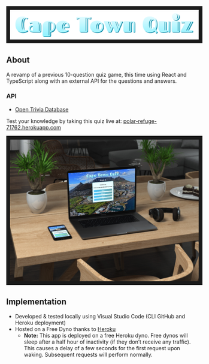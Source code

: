 <img src="CapeTownQuiz-logo.png" alt="Cape Town Quiz Logo" border="10" />

## About
A revamp of a previous 10-question quiz game, this time using React and TypeScript along with an external API for the questions and answers.

### API
- [Open Trivia Database](https://opentdb.com/)

Test your knowledge by taking this quiz live at: [polar-refuge-71762.herokuapp.com](https://polar-refuge-71762.herokuapp.com/)

<img src="CapeTownQuiz-devices.png" alt="Cape Town Quiz on Devices" border="10" />

## Implementation
- Developed & tested locally using Visual Studio Code (CLI GitHub and Heroku deployment)
- Hosted on a Free Dyno thanks to [Heroku](https://www.heroku.com/)  
  - **Note:** This app is deployed on a free Heroku dyno. Free dynos will sleep after a half hour of inactivity (if they don’t receive any traffic). This causes a delay of a few seconds for the first request upon waking. Subsequent requests will perform normally.
